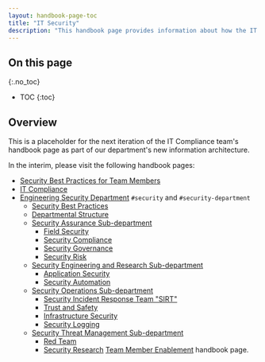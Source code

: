 ```yaml
---
layout: handbook-page-toc
title: "IT Security"
description: "This handbook page provides information about how the IT Compliance team works."
---
```


## On this page
{:.no_toc}

- TOC
{:toc}

## Overview

This is a placeholder for the next iteration of the IT Compliance team's handbook page as part of our department's new information architecture.

In the interim, please visit the following handbook pages:

* [Security Best Practices for Team Members](/handbook/security)
* [IT Compliance](/handbook/business-technology/it-compliance)
* [Engineering Security Department](https://about.gitlab.com/handbook/engineering/security/) `#security` and `#security-department`
    * [Security Best Practices](https://about.gitlab.com/handbook/security/)
    * [Departmental Structure](https://about.gitlab.com/handbook/engineering/security/#departmental-structure)
    * [Security Assurance Sub-department](https://about.gitlab.com/handbook/engineering/security/security-assurance/)
        * [Field Security](https://about.gitlab.com/handbook/engineering/security/security-assurance/field-security/)
        * [Security Compliance](https://about.gitlab.com/handbook/engineering/security/security-assurance/security-compliance/)
        * [Security Governance](https://about.gitlab.com/handbook/engineering/security/security-assurance/governance/)
        * [Security Risk](https://about.gitlab.com/handbook/engineering/security/security-assurance/security-risk/)
    * [Security Engineering and Research Sub-department](https://about.gitlab.com/handbook/engineering/security/security-engineering-and-research/)
        * [Application Security](https://about.gitlab.com/handbook/engineering/security/security-engineering-and-research/application-security/)
        * [Security Automation](https://about.gitlab.com/handbook/engineering/security/security-engineering-and-research/automation/)
    * [Security Operations Sub-department](https://about.gitlab.com/handbook/engineering/security/security-operations)
        * [Security Incident Response Team "SIRT"](https://about.gitlab.com/handbook/engineering/security/security-operations/sirt)
        * [Trust and Safety](https://about.gitlab.com/handbook/engineering/security/security-operations/trustandsafety/)
        * [Infrastructure Security](https://about.gitlab.com/handbook/engineering/security/security-engineering-and-research/infrastructure-security/)
        * [Security Logging](https://about.gitlab.com/handbook/engineering/security/security-engineering-and-research/security-logging)
    * [Security Threat Management Sub-department](https://about.gitlab.com/handbook/engineering/security/threat-management)
        * [Red Team](https://about.gitlab.com/handbook/engineering/security/threat-management/red-team)
        * [Security Research](https://about.gitlab.com/handbook/engineering/security/threat-management/security-research/)
 [Team Member Enablement](/handbook/business-technology/team-member-enablement/) handbook page.
